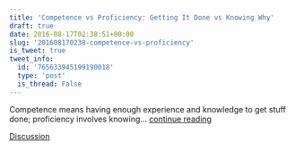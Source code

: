 ```yaml
---
title: 'Competence vs Proficiency: Getting It Done vs Knowing Why'
draft: true
date: 2016-08-17T02:38:51+00:00
slug: '201608170238-competence-vs-proficiency'
is_tweet: true
tweet_info:
  id: '765633945199190018'
  type: 'post'
  is_thread: False
---
```




Competence means having enough experience and knowledge to get stuff done; proficiency involves knowing... [continue reading](urls[0])

[Discussion](https://x.com/sytelus/status/765633945199190018)
